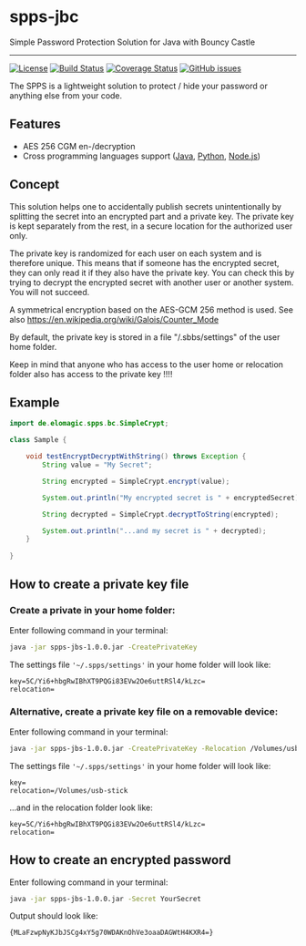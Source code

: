 # spps-jbc

Simple Password Protection Solution for Java with Bouncy Castle

---

[![License](https://img.shields.io/badge/License-Apache%202.0-blue.svg)](https://opensource.org/licenses/Apache-2.0)
[![Build Status](https://img.shields.io/travis/com/elomagic/spps-jbc)](https://travis-ci.com/github/elomagic/spps-jbc)
[![Coverage Status](https://coveralls.io/repos/github/elomagic/spps-jbc/badge.svg)](https://coveralls.io/github/elomagic/spps-jbc)
[![GitHub issues](https://img.shields.io/github/issues-raw/elomagic/spps-jbc)](https://github.com/elomagic/spps-jbc/issues)

The SPPS is a lightweight solution to protect / hide your password or anything else from your code.

## Features

* AES 256 CGM en-/decryption
* Cross programming languages support ([Java](https://github.com/elomagic/spps-jshiro), [Python](https://github.com/elomagic/spps-py), [Node.js](https://github.com/elomagic/spps-npm))

## Concept

This solution helps one to accidentally publish secrets unintentionally by splitting the secret into an encrypted part and a private key.
The private key is kept separately from the rest, in a secure location for the authorized user only.

The private key is randomized for each user on each system and is therefore unique. This means that if someone has the encrypted secret,
they can only read it if they also have the private key. You can check this by trying to decrypt the encrypted secret with another user or another system. You will not succeed.

A symmetrical encryption based on the AES-GCM 256 method is used. See also https://en.wikipedia.org/wiki/Galois/Counter_Mode

By default, the private key is stored in a file "/.sbbs/settings" of the user home folder.

Keep in mind that anyone who has access to the user home or relocation folder also has access to the private key !!!!

## Example

```java
import de.elomagic.spps.bc.SimpleCrypt;

class Sample {

    void testEncryptDecryptWithString() throws Exception {
        String value = "My Secret";

        String encrypted = SimpleCrypt.encrypt(value);

        System.out.println("My encrypted secret is " + encryptedSecret);

        String decrypted = SimpleCrypt.decryptToString(encrypted);

        System.out.println("...and my secret is " + decrypted);
    }
    
}
```

## How to create a private key file

### Create a private in your home folder:

Enter following command in your terminal:

```bash  
java -jar spps-jbs-1.0.0.jar -CreatePrivateKey
```

The settings file ```'~/.spps/settings'``` in your home folder will look like:

```properties
key=5C/Yi6+hbgRwIBhXT9PQGi83EVw2Oe6uttRSl4/kLzc=
relocation=
```

### Alternative, create a private key file on a removable device:

Enter following command in your terminal:

```bash
java -jar spps-jbs-1.0.0.jar -CreatePrivateKey -Relocation /Volumes/usb-stick
```

The settings file ```'~/.spps/settings'``` in your home folder will look like:

```properties
key=
relocation=/Volumes/usb-stick
```

...and in the relocation folder look like:

```properties
key=5C/Yi6+hbgRwIBhXT9PQGi83EVw2Oe6uttRSl4/kLzc=
relocation=
```

## How to create an encrypted password

Enter following command in your terminal:

```bash 
java -jar spps-jbs-1.0.0.jar -Secret YourSecret 
```

Output should look like:
```
{MLaFzwpNyKJbJSCg4xY5g70WDAKnOhVe3oaaDAGWtH4KXR4=}
```

##
